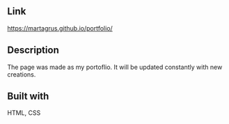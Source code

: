 ## Link
https://martagrus.github.io/portfolio/

## Description
The page was made as my portoflio. It will be updated constantly with new creations.

## Built with
HTML, CSS
